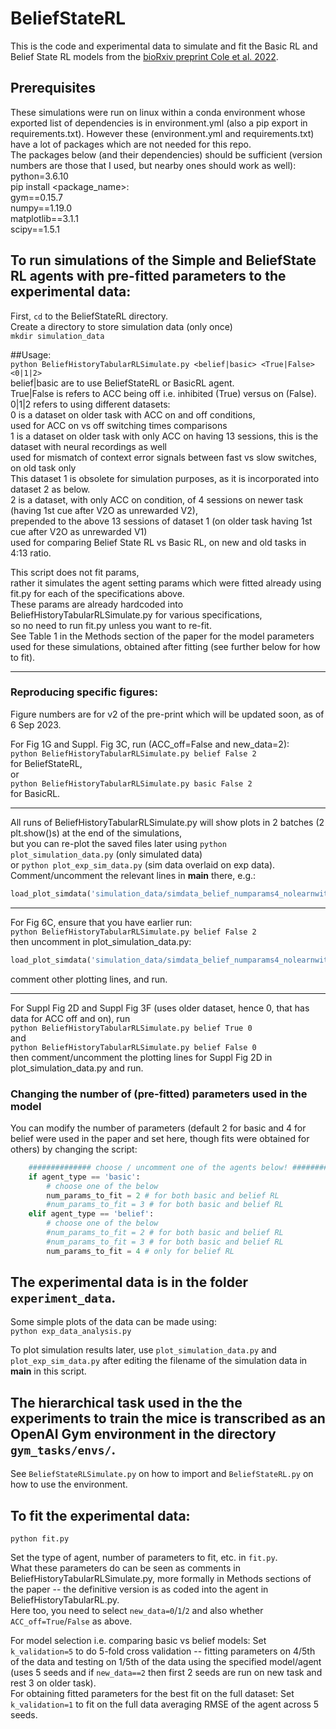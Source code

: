 # BeliefStateRL
  
This is the code and experimental data to simulate and fit the Basic RL and Belief State RL models from the [bioRxiv preprint Cole et al. 2022](https://doi.org/10.1101/2022.11.27.518096).  
  
## Prerequisites
These simulations were run on linux within a conda environment whose exported list of dependencies is in environment.yml (also a pip export in requirements.txt).
However these (environment.yml and requirements.txt) have a lot of packages which are not needed for this repo.   
The packages below (and their dependencies) should be sufficient (version numbers are those that I used, but nearby ones should work as well):  
python=3.6.10  
pip install <package_name>:  
 gym==0.15.7  
 numpy==1.19.0  
 matplotlib==3.1.1  
 scipy==1.5.1  
  
## To run simulations of the Simple and BeliefState RL agents with pre-fitted parameters to the experimental data:  
First, `cd` to the BeliefStateRL directory.  
Create a directory to store simulation data (only once)  
`mkdir simulation_data`  

##Usage:  
`python BeliefHistoryTabularRLSimulate.py <belief|basic> <True|False> <0|1|2>`  
belief|basic are to use BeliefStateRL or BasicRL agent.  
True|False is refers to ACC being off i.e. inhibited (True) versus on (False).  
0|1|2 refers to using different datasets:  
 0 is a dataset on older task with ACC on and off conditions,  
           used for ACC on vs off switching times comparisons  
 1 is a dataset on older task with only ACC on having 13 sessions, this is the dataset with neural recordings as well  
          used for mismatch of context error signals between fast vs slow switches, on old task only  
          This dataset 1 is obsolete for simulation purposes, as it is incorporated into dataset 2 as below.  
 2 is a dataset, with only ACC on condition, of 4 sessions on newer task (having 1st cue after V2O as unrewarded V2),  
            prepended to the above 13 sessions of dataset 1 (on older task having 1st cue after V2O as unrewarded V1)  
          used for comparing Belief State RL vs Basic RL, on new and old tasks in 4:13 ratio.  
  
This script does not fit params,  
 rather it simulates the agent setting params which were fitted already using fit.py for each of the specifications above.  
These params are already hardcoded into BeliefHistoryTabularRLSimulate.py for various specifications,  
    so no need to run fit.py unless you want to re-fit.  
 See Table 1 in the Methods section of the paper for the model parameters used for these simulations, obtained after fitting (see further below for how to fit).  
_____
### Reproducing specific figures:  
Figure numbers are for v2 of the pre-print which will be updated soon, as of 6 Sep 2023.  
  
For Fig 1G and Suppl. Fig 3C, run (ACC_off=False and new_data=2):  
`python BeliefHistoryTabularRLSimulate.py belief False 2`  
for BeliefStateRL,  
or  
`python BeliefHistoryTabularRLSimulate.py basic False 2`  
for BasicRL.  
_____
All runs of BeliefHistoryTabularRLSimulate.py will show plots in 2 batches (2 plt.show()s) at the end of the simulations,  
 but you can re-plot the saved files later using `python plot_simulation_data.py` (only simulated data)  
  or `python plot_exp_sim_data.py` (sim data overlaid on exp data).  
Comment/uncomment the relevant lines in __main__ there, e.g.:  
```python  
load_plot_simdata('simulation_data/simdata_belief_numparams4_nolearnwithexplore_ACCcontrol_newdata2',seeds)  
```  
_____
For Fig 6C, ensure that you have earlier run:  
`python BeliefHistoryTabularRLSimulate.py belief False 2`  
then uncomment in plot_simulation_data.py:  
```python  
load_plot_simdata('simulation_data/simdata_belief_numparams4_nolearnwithexplore_ACCcontrol_newdata2',seeds=[2])  
```  
comment other plotting lines, and run.  
_____
For Suppl Fig 2D and Suppl Fig 3F (uses older dataset, hence 0, that has data for ACC off and on), run  
`python BeliefHistoryTabularRLSimulate.py belief True 0`  
and  
`python BeliefHistoryTabularRLSimulate.py belief False 0`  
then comment/uncomment the plotting lines for Suppl Fig 2D in plot_simulation_data.py and run.  
  
### Changing the number of (pre-fitted) parameters used in the model  
You can modify the number of parameters (default 2 for basic and 4 for belief were used in the paper and set here, though fits were obtained for others) by changing the script:  
```python
    ############## choose / uncomment one of the agents below! #################
    if agent_type == 'basic':
        # choose one of the below
        num_params_to_fit = 2 # for both basic and belief RL
        #num_params_to_fit = 3 # for both basic and belief RL
    elif agent_type == 'belief':
        # choose one of the below
        #num_params_to_fit = 2 # for both basic and belief RL
        #num_params_to_fit = 3 # for both basic and belief RL
        num_params_to_fit = 4 # only for belief RL
```

## The experimental data is in the folder `experiment_data`.  
Some simple plots of the data can be made using:  
`python exp_data_analysis.py`  

To plot simulation results later, use
`plot_simulation_data.py`
and
`plot_exp_sim_data.py`
after editing the filename of the simulation data in __main__ in this script.

## The hierarchical task used in the the experiments to train the mice is transcribed as an OpenAI Gym environment in the directory `gym_tasks/envs/`.
 See `BeliefStateRLSimulate.py` on how to import and `BeliefStateRL.py` on how to use the environment.  

## To fit the experimental data:  
`python fit.py`  

Set the type of agent, number of parameters to fit, etc. in `fit.py`.  
What these parameters do can be seen as comments in BeliefHistoryTabularRLSimulate.py, more formally in Methods sections of the paper -- the definitive version is as coded into the agent in BeliefHistoryTabularRL.py.  
Here too, you need to select `new_data=0`/`1`/`2` and also whether `ACC_off=True`/`False` as above.  

For model selection i.e. comparing basic vs belief models: Set `k_validation=5` to do 5-fold cross validation -- fitting parameters on 4/5th of the data and testing on 1/5th of the data
 using the specified model/agent (uses 5 seeds and if `new_data==2` then first 2 seeds are run on new task and rest 3 on older task).  
For obtaining fitted parameters for the best fit on the full dataset: Set `k_validation=1` to fit on the full data averaging RMSE of the agent across 5 seeds.  
